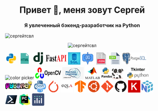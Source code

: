 <h1 align="center">Привет 👋, меня зовут Сергей</h1>
<h3 align="center">Я увлеченный бэкенд-разработчик на Python</h3>
<div>
  <p align="left"> <img src="https://komarev.com/ghpvc/?username=sergeytsvl&label=Profile%20views&color=0e75b6&style=flat" alt="сергейтсвл" /> </p>
  <p align="center"> <img src="https://github-readme-streak-stats.herokuapp.com/?user=SergeyTsVL" alt="сергейтсвл" /> </p>
</div>
<div>
  <img width="40" height="40" src="icons8-pyton.gif" alt="color picker" />
  <img width="40" height="40" src="icons8-html.gif" alt="color picker" />
  <img width="40" height="40" src="Django.png" alt="color picker" />
  <img width="70" height="40" src="FastAPI.gif" alt="color picker" />
  <img width="40" height="40" src="sql.jpg" alt="color picker" />
  <img width="40" height="40" src="telegram.gif" alt="color picker" />
  <img width="40" height="40" src="json.png" alt="color picker" />
  <img width="40" height="40" src="csv.png" alt="color picker" />
  <img width="80" height="40" src="postgres.png" alt="color picker" />
  <img width="55" height="40" src="docker.gif" alt="color picker" />
  <img width="85" height="40" src="opencv.jpeg" alt="color picker" />
  <img width="70" height="40" src="ML.jpg" alt="color picker" />
  <img width="50" height="45" src="MTL.gif" alt="color picker" />
  <img width="80" height="40" src="pandas.gif" alt="color picker" />
  <img width="70" height="40" src="tkiner.png" alt="color picker" />
  <img width="90" height="40" src="Pygame.png" alt="color picker" />
  <img width="40" height="40" src="unnamed.png" alt="color picker" />
  <img width="40" height="40" src="PyTorch.png" alt="color picker" />
  <img width="40" height="40" src="SQLAlchemy.png" alt="color picker" />
  <img width="40" height="40" src="TensorFlow.png" alt="color picker" />
  <img width="40" height="40" src="Ubuntu.png" alt="color picker" />
  <img width="40" height="40" src="Git.png" alt="color picker" />
  <img width="40" height="40" src="GitHub.png" alt="color picker" />
  <img width="40" height="40" src="Keras.png" alt="color picker" />
  <img width="40" height="40" src="NumPy.png" alt="color picker" />
  <img width="40" height="40" src="Powershell.png" alt="color picker" />
  <img width="40" height="40" src="PyCharm.png" alt="color picker" />
  <img width="40" height="40" src="Ploty.png" alt="color picker" title="Ploty"/>
</div>





